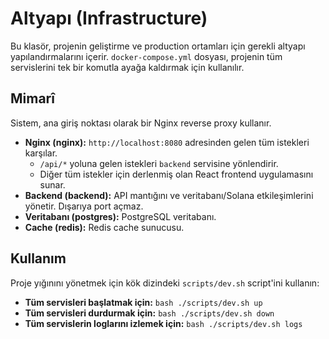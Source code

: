 # Altyapı (Infrastructure)

Bu klasör, projenin geliştirme ve production ortamları için gerekli altyapı yapılandırmalarını içerir. `docker-compose.yml` dosyası, projenin tüm servislerini tek bir komutla ayağa kaldırmak için kullanılır.

## Mimarî

Sistem, ana giriş noktası olarak bir Nginx reverse proxy kullanır.
- **Nginx (nginx):** `http://localhost:8080` adresinden gelen tüm istekleri karşılar.
  - `/api/*` yoluna gelen istekleri `backend` servisine yönlendirir.
  - Diğer tüm istekler için derlenmiş olan React frontend uygulamasını sunar.
- **Backend (backend):** API mantığını ve veritabanı/Solana etkileşimlerini yönetir. Dışarıya port açmaz.
- **Veritabanı (postgres):** PostgreSQL veritabanı.
- **Cache (redis):** Redis cache sunucusu.

## Kullanım

Proje yığınını yönetmek için kök dizindeki `scripts/dev.sh` script'ini kullanın:

- **Tüm servisleri başlatmak için:** `bash ./scripts/dev.sh up`
- **Tüm servisleri durdurmak için:** `bash ./scripts/dev.sh down`
- **Tüm servislerin loglarını izlemek için:** `bash ./scripts/dev.sh logs`
